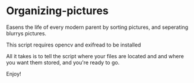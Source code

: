 # Organizing-pictures
Easens the life of every modern parent by sorting pictures, and seperating blurrys pictures.

This script requires opencv and exifread to be installed

All it takes is to tell the script where your files are located and and where you want them stored, and you're ready to go.

Enjoy!
